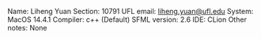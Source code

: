 Name: Liheng Yuan
Section: 10791
UFL email: liheng.yuan@ufl.edu
System: MacOS 14.4.1
Compiler: c++ (Default)
SFML version: 2.6
IDE: CLion
Other notes: None